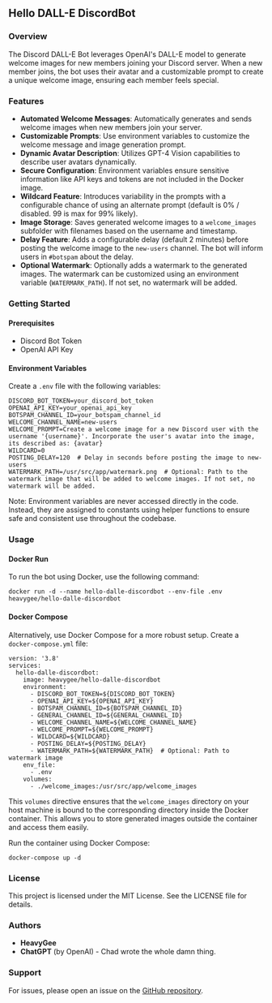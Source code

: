 ## Hello DALL-E DiscordBot

### Overview

The Discord DALL-E Bot leverages OpenAI's DALL-E model to generate welcome images for new members joining your Discord server. When a new member joins, the bot uses their avatar and a customizable prompt to create a unique welcome image, ensuring each member feels special.

### Features

- **Automated Welcome Messages**: Automatically generates and sends welcome images when new members join your server.
- **Customizable Prompts**: Use environment variables to customize the welcome message and image generation prompt.
- **Dynamic Avatar Description**: Utilizes GPT-4 Vision capabilities to describe user avatars dynamically.
- **Secure Configuration**: Environment variables ensure sensitive information like API keys and tokens are not included in the Docker image.
- **Wildcard Feature**: Introduces variability in the prompts with a configurable chance of using an alternate prompt (default is 0% / disabled. 99 is max for 99% likely).
- **Image Storage**: Saves generated welcome images to a `welcome_images` subfolder with filenames based on the username and timestamp.
- **Delay Feature**: Adds a configurable delay (default 2 minutes) before posting the welcome image to the `new-users` channel. The bot will inform users in `#botspam` about the delay.
- **Optional Watermark**: Optionally adds a watermark to the generated images. The watermark can be customized using an environment variable (`WATERMARK_PATH`). If not set, no watermark will be added.

### Getting Started

#### Prerequisites

- Discord Bot Token
- OpenAI API Key

#### Environment Variables

Create a `.env` file with the following variables:

```plaintext
DISCORD_BOT_TOKEN=your_discord_bot_token
OPENAI_API_KEY=your_openai_api_key
BOTSPAM_CHANNEL_ID=your_botspam_channel_id
WELCOME_CHANNEL_NAME=new-users
WELCOME_PROMPT=Create a welcome image for a new Discord user with the username '{username}'. Incorporate the user's avatar into the image, its described as: {avatar}
WILDCARD=0
POSTING_DELAY=120  # Delay in seconds before posting the image to new-users
WATERMARK_PATH=/usr/src/app/watermark.png  # Optional: Path to the watermark image that will be added to welcome images. If not set, no watermark will be added.
```

Note: Environment variables are never accessed directly in the code. Instead, they are assigned to constants using helper functions to ensure safe and consistent use throughout the codebase.

### Usage

#### Docker Run
To run the bot using Docker, use the following command:
```plaintext
docker run -d --name hello-dalle-discordbot --env-file .env heavygee/hello-dalle-discordbot
```

#### Docker Compose
Alternatively, use Docker Compose for a more robust setup. Create a `docker-compose.yml` file:

```plaintext
version: '3.8'
services:
  hello-dalle-discordbot:
    image: heavygee/hello-dalle-discordbot
    environment:
      - DISCORD_BOT_TOKEN=${DISCORD_BOT_TOKEN}
      - OPENAI_API_KEY=${OPENAI_API_KEY}
      - BOTSPAM_CHANNEL_ID=${BOTSPAM_CHANNEL_ID}
      - GENERAL_CHANNEL_ID=${GENERAL_CHANNEL_ID}
      - WELCOME_CHANNEL_NAME=${WELCOME_CHANNEL_NAME}
      - WELCOME_PROMPT=${WELCOME_PROMPT}
      - WILDCARD=${WILDCARD}
      - POSTING_DELAY=${POSTING_DELAY}
      - WATERMARK_PATH=${WATERMARK_PATH}  # Optional: Path to watermark image
    env_file:
      - .env
    volumes:
      - ./welcome_images:/usr/src/app/welcome_images
```

This `volumes` directive ensures that the `welcome_images` directory on your host machine is bound to the corresponding directory inside the Docker container. This allows you to store generated images outside the container and access them easily.

Run the container using Docker Compose:
```plaintext
docker-compose up -d
```

### License
This project is licensed under the MIT License. See the LICENSE file for details.

### Authors
- **HeavyGee**
- **ChatGPT** (by OpenAI) - Chad wrote the whole damn thing.

### Support
For issues, please open an issue on the [GitHub repository](https://github.com/heavygee/hello-dalle-discordbot).
